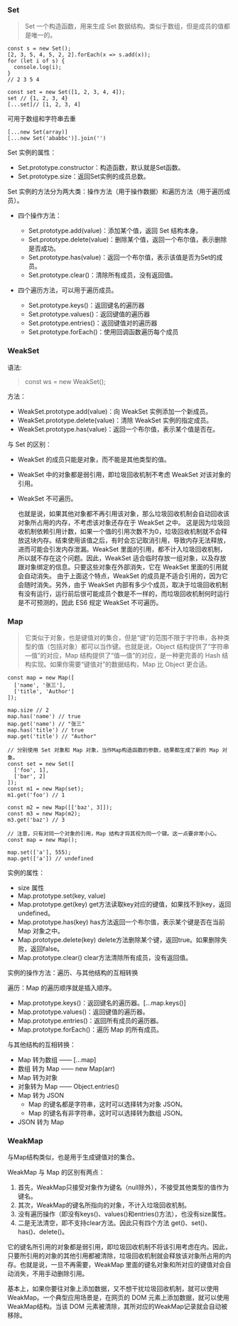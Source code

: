 ### Set
> Set 一个构造函数，用来生成 Set 数据结构。类似于数组，但是成员的值都是唯一的。

```
const s = new Set();
[2, 3, 5, 4, 5, 2, 2].forEach(x => s.add(x));
for (let i of s) {
  console.log(i);
}
// 2 3 5 4

const set = new Set([1, 2, 3, 4, 4]);
set // {1, 2, 3, 4}
[...set]// [1, 2, 3, 4]
```

可用于数组和字符串去重

```
[...new Set(array)]
[...new Set('ababbc')].join('')
```

Set 实例的属性：
+ Set.prototype.constructor：构造函数，默认就是Set函数。
+ Set.prototype.size：返回Set实例的成员总数。

Set 实例的方法分为两大类：操作方法（用于操作数据）和遍历方法（用于遍历成员）。
+ 四个操作方法：
    - Set.prototype.add(value)：添加某个值，返回 Set 结构本身。
    - Set.prototype.delete(value)：删除某个值，返回一个布尔值，表示删除是否成功。
    - Set.prototype.has(value)：返回一个布尔值，表示该值是否为Set的成员。
    - Set.prototype.clear()：清除所有成员，没有返回值。

+ 四个遍历方法，可以用于遍历成员。
    - Set.prototype.keys()：返回键名的遍历器
    - Set.prototype.values()：返回键值的遍历器
    - Set.prototype.entries()：返回键值对的遍历器
    - Set.prototype.forEach()：使用回调函数遍历每个成员

### WeakSet
语法: 
> const ws = new WeakSet();

方法：
- WeakSet.prototype.add(value)：向 WeakSet 实例添加一个新成员。
- WeakSet.prototype.delete(value)：清除 WeakSet 实例的指定成员。
- WeakSet.prototype.has(value)：返回一个布尔值，表示某个值是否在。


与 Set 的区别：
- WeakSet 的成员只能是对象，而不能是其他类型的值。
- WeakSet 中的对象都是弱引用，即垃圾回收机制不考虑 WeakSet 对该对象的引用。
- WeakSet 不可遍历。

    
    也就是说，如果其他对象都不再引用该对象，那么垃圾回收机制会自动回收该对象所占用的内存，不考虑该对象还存在于 WeakSet 之中。
    这是因为垃圾回收机制依赖引用计数，如果一个值的引用次数不为0，垃圾回收机制就不会释放这块内存。结束使用该值之后，有时会忘记取消引用，导致内存无法释放，进而可能会引发内存泄漏。WeakSet 里面的引用，都不计入垃圾回收机制，所以就不存在这个问题。因此，WeakSet 适合临时存放一组对象，以及存放跟对象绑定的信息。只要这些对象在外部消失，它在 WeakSet 里面的引用就会自动消失。
    由于上面这个特点，WeakSet 的成员是不适合引用的，因为它会随时消失。另外，由于 WeakSet 内部有多少个成员，取决于垃圾回收机制有没有运行，运行前后很可能成员个数是不一样的，而垃圾回收机制何时运行是不可预测的，因此 ES6 规定 WeakSet 不可遍历。

### Map
> 它类似于对象，也是键值对的集合，但是“键”的范围不限于字符串，各种类型的值（包括对象）都可以当作键。也就是说，Object 结构提供了“字符串—值”的对应，Map 结构提供了“值—值”的对应，是一种更完善的 Hash 结构实现。如果你需要“键值对”的数据结构，Map 比 Object 更合适。

```
const map = new Map([
  ['name', '张三'],
  ['title', 'Author']
]);

map.size // 2
map.has('name') // true
map.get('name') // "张三"
map.has('title') // true
map.get('title') // "Author"

// 分别使用 Set 对象和 Map 对象，当作Map构造函数的参数，结果都生成了新的 Map 对象。
const set = new Set([
  ['foo', 1],
  ['bar', 2]
]);
const m1 = new Map(set);
m1.get('foo') // 1

const m2 = new Map([['baz', 3]]);
const m3 = new Map(m2);
m3.get('baz') // 3

// 注意，只有对同一个对象的引用，Map 结构才将其视为同一个键。这一点要非常小心。
const map = new Map();

map.set(['a'], 555);
map.get(['a']) // undefined
```

实例的属性：
+ size 属性
+ Map.prototype.set(key, value)
+ Map.prototype.get(key) get方法读取key对应的键值，如果找不到key，返回undefined。
+ Map.prototype.has(key) has方法返回一个布尔值，表示某个键是否在当前 Map 对象之中。
+ Map.prototype.delete(key) delete方法删除某个键，返回true。如果删除失败，返回false。
+ Map.prototype.clear() clear方法清除所有成员，没有返回值。

实例的操作方法：遍历、与其他结构的互相转换

遍历：Map 的遍历顺序就是插入顺序。
+ Map.prototype.keys()：返回键名的遍历器。[...map.keys()]
+ Map.prototype.values()：返回键值的遍历器。
+ Map.prototype.entries()：返回所有成员的遍历器。
+ Map.prototype.forEach()：遍历 Map 的所有成员。

与其他结构的互相转换：
+ Map 转为数组 —— [...map]
+ 数组 转为 Map —— new Map(arr)
+ Map 转为对象
+ 对象转为 Map —— Object.entries()
+ Map 转为 JSON
    - Map 的键名都是字符串，这时可以选择转为对象 JSON。
    - Map 的键名有非字符串，这时可以选择转为数组 JSON。
+ JSON 转为 Map

### WeakMap
与Map结构类似，也是用于生成键值对的集合。

WeakMap 与 Map 的区别有两点：
1. 首先，WeakMap只接受对象作为键名（null除外），不接受其他类型的值作为键名。
2. 其次，WeakMap的键名所指向的对象，不计入垃圾回收机制。
3. 没有遍历操作（即没有keys()、values()和entries()方法），也没有size属性。
4. 二是无法清空，即不支持clear方法。因此只有四个方法 get()、set()、has()、delete()。

它的键名所引用的对象都是弱引用，即垃圾回收机制不将该引用考虑在内。因此，只要所引用的对象的其他引用都被清除，垃圾回收机制就会释放该对象所占用的内存。也就是说，一旦不再需要，WeakMap 里面的键名对象和所对应的键值对会自动消失，不用手动删除引用。

基本上，如果你要往对象上添加数据，又不想干扰垃圾回收机制，就可以使用 WeakMap。一个典型应用场景是，在网页的 DOM 元素上添加数据，就可以使用WeakMap结构。当该 DOM 元素被清除，其所对应的WeakMap记录就会自动被移除。
